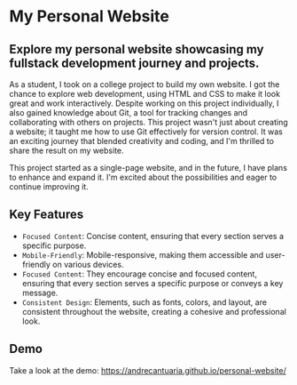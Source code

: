 # My Personal Website
## Explore my personal website showcasing my fullstack development journey and projects.

As a student, I took on a college project to build my own website. I got the chance to explore 
web development, using HTML and CSS to make it look great and work interactively.
Despite working on this project individually, I also gained knowledge about Git, a tool for tracking 
changes and collaborating with others on projects.
This project wasn't just about creating a website; it taught me how to use Git effectively 
for version control. It was an exciting journey that blended creativity and coding, 
and I'm thrilled to share the result on my website.

This project started as a single-page website, and in the future, I have plans to enhance and expand it.
I'm excited about the possibilities and eager to continue improving it.

## Key Features

- ```Focused Content```: Concise  content, ensuring that every section serves a specific purpose.
- ```Mobile-Friendly```: Mobile-responsive, making them accessible and user-friendly on various devices.
- ```Focused Content```: They encourage concise and focused content, ensuring that every section serves a specific purpose or conveys a key message.
- ```Consistent Design```: Elements, such as fonts, colors, and layout, are consistent throughout the website, creating a cohesive and professional look.

## Demo
Take a look at the demo: https://andrecantuaria.github.io/personal-website/
